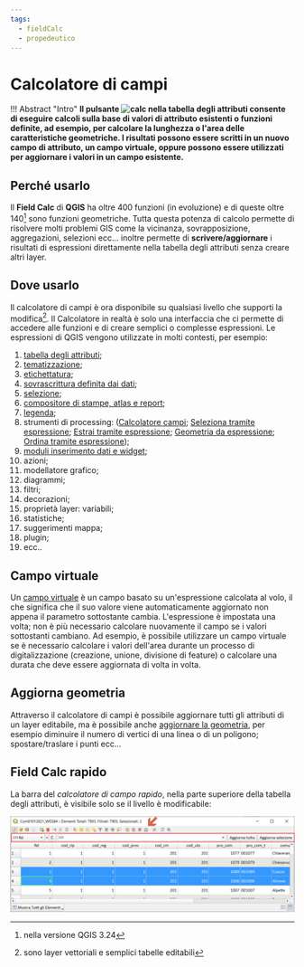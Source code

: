```yaml
---
tags:
  - fieldCalc
  - propedeutico
---
```


# Calcolatore di campi

!!! Abstract "Intro"
    **Il pulsante ![calc](https://docs.qgis.org/testing/en/_images/mActionCalculateField.png) nella tabella degli attributi consente di eseguire calcoli sulla base di valori di attributo esistenti o funzioni definite, ad esempio, per calcolare la lunghezza o l'area delle caratteristiche geometriche. I risultati possono essere scritti in un nuovo campo di attributo, un campo virtuale, oppure possono essere utilizzati per aggiornare i valori in un campo esistente.**

## Perché usarlo

Il **Field Calc** di **QGIS** ha oltre 400 funzioni (in evoluzione) e di queste oltre 140[^1] sono funzioni geometriche. Tutta questa potenza di calcolo permette di risolvere molti problemi GIS come la vicinanza, sovrapposizione, aggregazioni, selezioni ecc... inoltre permette di **scrivere/aggiornare** i risultati di espressioni direttamente nella tabella degli attributi senza creare altri layer.

## Dove usarlo

Il calcolatore di campi è ora disponibile su qualsiasi livello che supporti la modifica[^2]. Il Calcolatore in realtà è solo una interfaccia che ci permette di accedere alle funzioni e di creare semplici o complesse espressioni. Le espressioni di QGIS vengono utilizzate in molti contesti, per esempio:

1. [tabella degli attributi](../esempi/trova_nella_tabella_attributi.md);
2. [tematizzazione](../esempi/tematizzare.md);
3. [etichettatura](../esempi/etichette.md);
4. [sovrascrittura definita dai dati](../esempi/nascondi_etichette.md);
5. [selezione](../esempi/selezionare_punti_vicini_punto.md);
6. [compositore di stampe, atlas e report](../esempi/atlas_righe_verticale.md);
7. [legenda](../esempi/espressione_regolare.md);
8. strumenti di processing: ([Calcolatore campi](https://docs.qgis.org/3.22/en/docs/user_manual/processing_algs/qgis/vectortable.html#qgisfieldcalculator); [Seleziona tramite espressione](https://docs.qgis.org/3.22/en/docs/user_manual/processing_algs/qgis/vectorselection.html#qgisselectbyexpression); [Estrai tramite espressione](https://docs.qgis.org/3.22/en/docs/user_manual/processing_algs/qgis/vectorselection.html#qgisextractbyexpression); [Geometria da espressione](https://docs.qgis.org/3.22/en/docs/user_manual/processing_algs/qgis/vectorgeometry.html#qgisgeometrybyexpression); [Ordina tramite espressione](https://docs.qgis.org/3.22/en/docs/user_manual/processing_algs/qgis/vectorgeneral.html#qgisorderbyexpression)); 
9. [moduli inserimento dati e widget](../esempi/drilldown_form_multiple.md);
10. azioni;
11. modellatore grafico;
12. diagrammi;
13. filtri;
14. decorazioni;
15. proprietà layer: variabili;
16. statistiche;
17. suggerimenti mappa;
18. plugin;
19. ecc..

## Campo virtuale

Un [campo virtuale](../esempi/add_campo_virtuale.md) è un campo basato su un'espressione calcolata al volo, il che significa che il suo valore viene automaticamente aggiornato non appena il parametro sottostante cambia. L'espressione è impostata una volta; non è più necessario calcolare nuovamente il campo se i valori sottostanti cambiano. Ad esempio, è possibile utilizzare un campo virtuale se è necessario calcolare i valori dell'area durante un processo di digitalizzazione (creazione, unione, divisione di feature) o calcolare una durata che deve essere aggiornata di volta in volta.

## Aggiorna geometria

Attraverso il calcolatore di campi è possibile aggiornare tutti gli attributi di un layer editabile, ma è possibile anche [aggiornare la geometria](../esempi/agg_geom.md), per esempio diminuire il numero di vertici di una linea o di un poligono; spostare/traslare i punti ecc...

## Field Calc rapido

La barra del _calcolatore di campo rapido_, nella parte superiore della tabella degli attributi, è visibile solo se il livello è modificabile:

[![field_calc](../img/field_calc_rapida1.png)](../img/field_calc_rapida1.png)

[^1]: nella versione QGIS 3.24
[^2]: sono layer vettoriali e semplici tabelle editabili